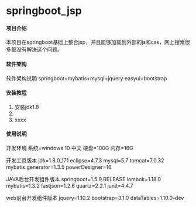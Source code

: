 # springboot_jsp

#### 项目介绍
本项目在springboot基础上整合jsp，并且能够加载到外部的js和css，网上搜索很多都没有解决这个问题。

#### 软件架构
软件架构说明
springboot+mybatis+mysql+jquery easyui+bootstrap

#### 安装教程

1. 安装jdk1.8
2. 
3. xxxx

#### 使用说明

开发环境
系统=windows 10 中文
硬盘=100G
内存=16G

开发工具版本
jdk=1.8.0_171
eclipse=4.7.3
mysql=5.7
tomcat=7.0.32
mybatis.generator=1.3.5
powerDesigner=16

JAVA后台开发组件版本
springboot=1.5.9.RELEASE
lombok=1.18.0
mybatis=1.3.2
fastjson=1.2.6
quartz=2.2.1
junit=4.4.7

web前台开发组件版本
jquery=1.10.2
bootstrap=3.1.0
dataTables=1.10.0-dev

